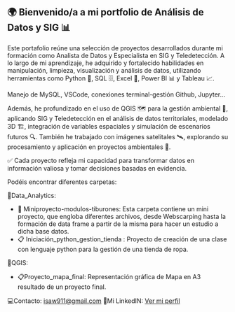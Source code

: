 ## 🌍 Bienvenido/a a mi portfolio de Análisis de Datos y SIG 📊

Este portafolio reúne una selección de proyectos desarrollados durante mi formación como Analista de Datos y Especialista en SIG y Teledetección. A lo largo de mi aprendizaje, he adquirido y fortalecido habilidades en manipulación, limpieza, visualización y análisis de datos, utilizando herramientas como Python 🐍, SQL 🗄️, Excel 📑, Power BI 📊 y Tableau 📈.

Manejo de MySQL, VSCode, conexiones terminal-gestión Github, Jupyter...

Además, he profundizado en el uso de QGIS 🗺️ para la gestión ambiental 🌱, aplicando SIG y Teledetección en el análisis de datos territoriales, modelado 3D 🏗️, integración de variables espaciales y simulación de escenarios futuros 🔍. También he trabajado con imágenes satelitales 🛰️, explorando su procesamiento y aplicación en proyectos ambientales 🌿.

✅ Cada proyecto refleja mi capacidad para transformar datos en información valiosa y tomar decisiones basadas en evidencia.

Podéis encontrar diferentes carpetas:

📁Data_Analytics:
  - 📂 Miniproyecto-modulos-tiburones: Esta carpeta contiene un mini proyecto, que engloba diferentes archivos, desde Webscarping hasta la formación de data frame a partir de la misma para hacer un estudio a dicha base datos.
  - 📋 Iniciación_python_gestion_tienda : Proyecto de creación de una clase con lenguaje python para la gestión de una tienda de ropa.

📁QGIS:
  - 📋Proyecto_mapa_final: Representación gráfica de Mapa en A3 resultado de un proyecto final.

💻Contacto: isaw911@gmail.com
📌Mi LinkedIN: [Ver mi perfil](https://www.linkedin.com/in/isabel-ma%C3%B1ero-dominguez-222498160/)
